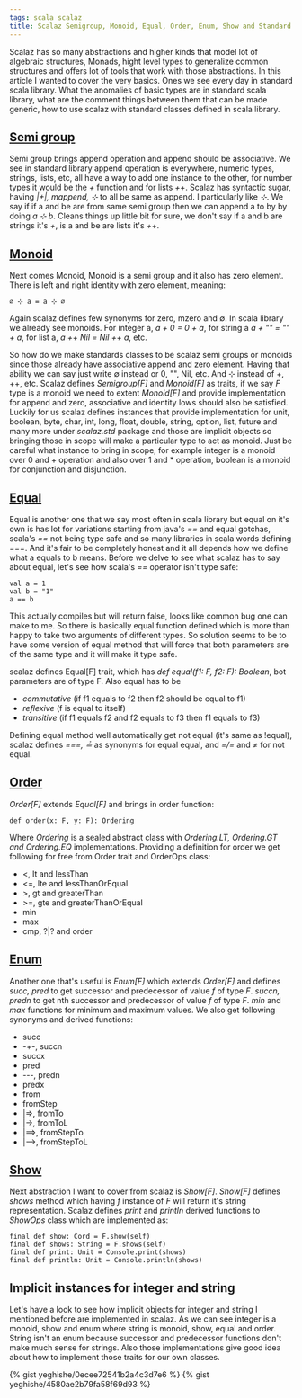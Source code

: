 ```yaml
---
tags: scala scalaz
title: Scalaz Semigroup, Monoid, Equal, Order, Enum, Show and Standard Scala Classes
---
```


Scalaz has so many abstractions and higher kinds that model lot of
algebraic structures, Monads, hight level types to generalize common structures
and offers lot of tools that work with those abstractions.
In this article I wanted to cover the very basics. Ones we see every day
in standard scala library. What the anomalies of basic types are in standard
scala library, what are the comment things between them that can be made
generic, how to use scalaz with standard classes defined in scala library.

## [Semi group](#semigroup)
Semi group brings append operation and append
should be associative. We see in standard library append operation is
everywhere, numeric types, strings, lists, etc, all have a way to add one
instance to the other, for number types it would be the *+* function and
for lists *++*. Scalaz has syntactic sugar, having *|+|, mappend, ⊹* to all
be same as append. I particularly like *⊹*. We say if if a and be are from same
semi group then we can append a to by by doing *a ⊹ b*. Cleans things up little
bit for sure, we don't say if a and b are strings it's *+*, is a and be are
lists it's *++*.

## [Monoid](#monoid)
Next comes Monoid, Monoid is a semi group and it also has zero element.
There is left and right identity with zero element, meaning:

    ∅ ⊹ a = a ⊹ ∅

Again scalaz defines few synonyms for zero, mzero and ∅. In scala library we
already see monoids. For integer a, *a + 0 = 0 + a*, for string a
*a + "" = "" + a*, for list a, *a ++ Nil = Nil ++ a*, etc.

So how do we make standards classes to be scalaz semi groups or monoids since
those already have associative append and zero element. Having that
ability we can say just write ∅ instead or 0, "", Nil, etc.
And ⊹ instead of +, ++, etc. Scalaz defines *Semigroup[F]* and *Monoid[F]* as
traits, if we say *F* type is a monoid we need to extent *Monoid[F]* and
provide implementation for append and zero, associative and identity lows
should also be satisfied. Luckily for us scalaz defines instances that provide
implementation for unit, boolean, byte, char, int, long, float, double, string,
option, list, future and many more under *scalaz.std* package and those are
implicit objects so bringing those in scope will make a particular type to act
as monoid. Just be careful what instance to bring in scope, for example
integer is a monoid over 0 and + operation and also over 1 and * operation,
boolean is a monoid for conjunction and disjunction.

## [Equal](#equal)
Equal is another one that we say most often in scala library but equal on
it's own is has lot for variations starting from java's *==* and
equal gotchas, scala's *==* not being type safe and so many
libraries in scala words defining *===*. And it's fair to be completely
honest and it all depends how we define what a equals to b means.
Before we delve to see what scalaz has to say about equal, let's see how
scala's *==* operator isn't type safe:

    val a = 1
    val b = "1"
    a == b

This actually compiles but will return false, looks like common bug one can make
to me. So there is basically equal function defined which is more than happy
to take two arguments of different types. So solution seems to be to have
some version of equal method that will force that both parameters are of the
same type and it will make it type safe.

scalaz defines Equal[F] trait, which has *def equal(f1: F, f2: F): Boolean*,
bot parameters are of type F. Also equal has to be

* *commutative* (if f1 equals to f2 then f2 should be equal to f1)
* *reflexive* (f is equal to itself)
* *transitive* (if f1 equals f2 and f2 equals to f3 then f1 equals to f3) 

Defining equal method well automatically get not equal (it's same as !equal),
scalaz defines *===, ≟* as synonyms for equal equal, and *=/=* and *≠* for
not equal.

## [Order](#order)
*Order[F]* extends *Equal[F]* and brings in order function:

    def order(x: F, y: F): Ordering 

Where *Ordering* is a sealed abstract class with 
*Ordering.LT, Ordering.GT and Ordering.EQ* implementations. Providing a
definition for order we get following for free from Order trait and OrderOps
class:

* <, lt and lessThan
* <=, lte and lessThanOrEqual
* \>, gt and greaterThan
* \>=, gte and greaterThanOrEqual
* min
* max
* cmp, ?\|? and order

## [Enum](#enum)
Another one that's useful is *Enum[F]* which extends *Order[F]* and
defines *succ, pred* to get successor and predecessor of value *f* of type *F*.
*succn, predn* to get nth successor and predecessor of value *f* of type *F*.
*min* and *max* functions for minimum and maximum values. We also get following
synonyms and derived functions:

* succ
* -+-, succn
* succx
* pred
* ---, predn
* predx
* from
* fromStep
* \|=>, fromTo
* \|->, fromToL
* \|==>, fromStepTo
* \|-->, fromStepToL


## [Show](#show)
Next abstraction I want to cover from scalaz is *Show[F]*. *Show[F]* defines
*shows* method which having *f* instance of *F* will return it's string
representation. Scalaz defines *print* and *println* derived functions to
*ShowOps* class which are implemented as:

    final def show: Cord = F.show(self)
    final def shows: String = F.shows(self)
    final def print: Unit = Console.print(shows)
    final def println: Unit = Console.println(shows)

## Implicit instances for integer and string
Let's have a look to see how implicit objects for integer and string I mentioned
before are implemented in scalaz. As we can see integer is a monoid,
show and enum where string is monoid, show, equal and order.
String isn't an enum because successor and predecessor functions don't make
much sense for strings. Also those implementations give good idea about
how to implement those traits for our own classes.

{% gist yeghishe/0ecee72541b2a4c3d7e6 %}
{% gist yeghishe/4580ae2b79fa58f69d93 %}
